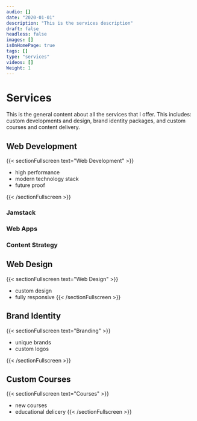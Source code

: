 ```yaml
---
audio: []
date: "2020-01-01"
description: "This is the services description"
draft: false
headless: false
images: []
isOnHomePage: true
tags: []
type: "services"
videos: []
Weight: 1
---
```


# Services

This is the general content about all the services that I offer. This includes: custom developments and design, brand identity packages, and custom courses and content delivery.

## Web Development
{{< sectionFullscreen text="Web Development" >}}

 - high performance
 - modern technology stack
 - future proof

{{< /sectionFullscreen >}}

### Jamstack

### Web Apps

### Content Strategy


## Web Design
{{< sectionFullscreen text="Web Design" >}}

 - custom design
 - fully responsive
{{< /sectionFullscreen >}}


## Brand Identity
{{< sectionFullscreen text="Branding" >}}

  - unique brands
  - custom logos

{{< /sectionFullscreen >}}


## Custom Courses
{{< sectionFullscreen text="Courses" >}}

  - new courses
  - educational delicery
{{< /sectionFullscreen >}}



<!-- {{< test color="yellow" >}}

{{< test2 >}}
this is the text of the second shortcode 
{{< /test >}} -->

